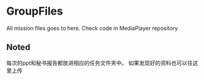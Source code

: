 # GroupFiles
All mission files goes to here. Check code in MediaPlayer repository

## Noted
每次的ppt和秘书报告都放进相应的任务文件夹中。
如果发现好的资料也可以往这里上传
